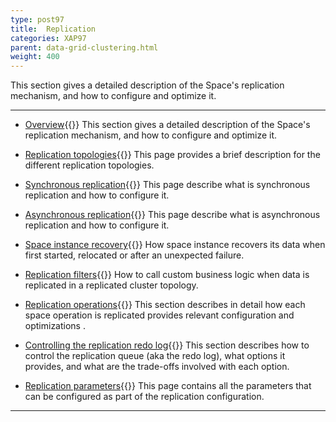```yaml
---
type: post97
title:  Replication
categories: XAP97
parent: data-grid-clustering.html
weight: 400
---
```


This section gives a detailed description of the Space's replication mechanism, and how to configure and optimize it.
 


<hr/>


- [Overview](./replication-overview.html){{<wbr>}}
This section gives a detailed description of the Space's replication mechanism, and how to configure and optimize it.

- [Replication topologies](./replication-topologies.html){{<wbr>}}
This page provides a brief description for the different replication topologies.

- [Synchronous replication](./synchronous-replication.html){{<wbr>}}
This page describe what is synchronous replication and how to configure it.

- [Asynchronous replication](./asynchronous-replication.html){{<wbr>}}
This page describe what is asynchronous replication and how to configure it.

- [Space instance recovery](./space-instance-recovery.html){{<wbr>}}
How space instance recovers its data when first started, relocated or after an unexpected failure.

- [Replication filters](./cluster-replication-filters.html){{<wbr>}}
How to call custom business logic when data is replicated in a replicated cluster topology.

- [Replication operations](./replication-operations.html){{<wbr>}}
This section describes in detail how each space operation is replicated provides relevant configuration and optimizations .

- [Controlling the replication redo log](./controlling-the-replication-redo-log.html){{<wbr>}}
This section describes how to control the replication queue (aka the redo log), what options it provides, and what are the trade-offs involved with each option.


- [Replication parameters](./replication-parameters.html){{<wbr>}}
This page contains all the parameters that can be configured as part of the replication configuration.









<hr/>









